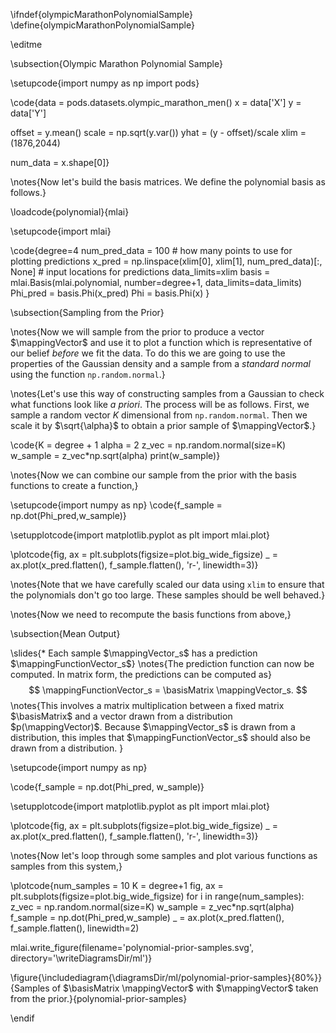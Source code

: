 \ifndef{olympicMarathonPolynomialSample}
\define{olympicMarathonPolynomialSample}

\editme

\subsection{Olympic Marathon Polynomial Sample}

\setupcode{import numpy as np
import pods}

\code{data = pods.datasets.olympic_marathon_men()
x = data['X']
y = data['Y']

offset = y.mean()
scale = np.sqrt(y.var())
yhat = (y - offset)/scale
xlim = (1876,2044)

num_data = x.shape[0]}

\notes{Now let's build the basis matrices. We define the polynomial basis as follows.}

\loadcode{polynomial}{mlai}

\setupcode{import mlai}

\code{degree=4
num_pred_data = 100 # how many points to use for plotting predictions
x_pred = np.linspace(xlim[0], xlim[1], num_pred_data)[:, None] # input locations for predictions
data_limits=xlim
basis = mlai.Basis(mlai.polynomial, number=degree+1, data_limits=data_limits)
Phi_pred = basis.Phi(x_pred)
Phi = basis.Phi(x)
}

\subsection{Sampling from the Prior}

\notes{Now we will sample from the prior to produce a vector $\mappingVector$ and use it to plot a function which is representative of our belief *before* we fit the data. To do this we are going to use the properties of the Gaussian density and a sample from a *standard normal* using the function `np.random.normal`.}

\notes{Let's use this way of constructing samples from a Gaussian to check what functions look like *a priori*. The process will be as follows. First, we sample a random vector $K$ dimensional from `np.random.normal`. Then we scale it by $\sqrt{\alpha}$ to obtain a prior sample of $\mappingVector$.}

\code{K = degree + 1
alpha = 2
z_vec = np.random.normal(size=K)
w_sample = z_vec*np.sqrt(alpha)
print(w_sample)}

\notes{Now we can combine our sample from the prior with the basis functions to create a function,}

\setupcode{import numpy as np}
\code{f_sample = np.dot(Phi_pred,w_sample)}

\setupplotcode{import matplotlib.pyplot as plt
import mlai.plot}

\plotcode{fig, ax = plt.subplots(figsize=plot.big_wide_figsize)
_ = ax.plot(x_pred.flatten(), f_sample.flatten(), 'r-', linewidth=3)}

\notes{Note that we have carefully scaled our data using `xlim` to ensure that the polynomials don't go too large. These samples should be well behaved.}

\notes{Now we need to recompute the basis functions from above,}


\subsection{Mean Output}

\slides{* Each sample $\mappingVector_s$ has a prediction $\mappingFunctionVector_s$}
\notes{The prediction function can now be computed. In matrix form, the predictions can be computed as}
$$
\mappingFunctionVector_s = \basisMatrix \mappingVector_s.
$$ 
\notes{This involves a matrix multiplication between a fixed matrix $\basisMatrix$ and a vector  drawn from a distribution $p(\mappingVector)$. Because $\mappingVector_s$ is drawn from a distribution, this imples that $\mappingFunctionVector_s$ should also be drawn from a distribution. 
}

\setupcode{import numpy as np}

\code{f_sample = np.dot(Phi_pred, w_sample)}

\setupplotcode{import matplotlib.pyplot as plt
import mlai.plot}

\plotcode{fig, ax = plt.subplots(figsize=plot.big_wide_figsize)
_ = ax.plot(x_pred.flatten(), f_sample.flatten(), 'r-', linewidth=3)}

\notes{Now let's loop through some samples and plot various functions as samples from this system,}

\plotcode{num_samples = 10
K = degree+1
fig, ax = plt.subplots(figsize=plot.big_wide_figsize)
for i in range(num_samples):
    z_vec = np.random.normal(size=K)
    w_sample = z_vec*np.sqrt(alpha)
    f_sample = np.dot(Phi_pred,w_sample)
    _ = ax.plot(x_pred.flatten(), f_sample.flatten(), linewidth=2)
	
mlai.write_figure(filename='polynomial-prior-samples.svg', directory='\writeDiagramsDir/ml')}

\figure{\includediagram{\diagramsDir/ml/polynomial-prior-samples}{80%}}{Samples of $\basisMatrix \mappingVector$ with $\mappingVector$ taken from the prior.}{polynomial-prior-samples}

\endif
